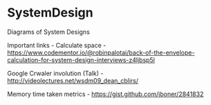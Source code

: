 # SystemDesign
Diagrams of System Designs

Important links - 
Calculate space - https://www.codementor.io/@robinpalotai/back-of-the-envelope-calculation-for-system-design-interviews-z4ljbsp5l

Google Crwaler involution (Talk) - http://videolectures.net/wsdm09_dean_cblirs/

Memory time taken metrics - https://gist.github.com/jboner/2841832

